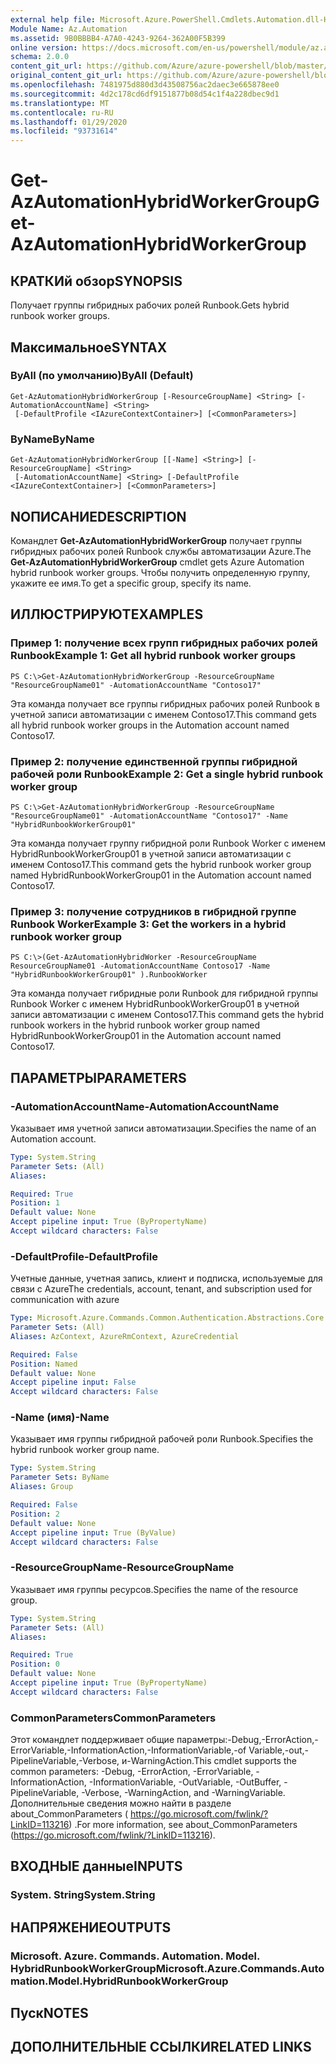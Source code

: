 ```yaml
---
external help file: Microsoft.Azure.PowerShell.Cmdlets.Automation.dll-Help.xml
Module Name: Az.Automation
ms.assetid: 9B0BBBB4-A7A0-4243-9264-362A00F5B399
online version: https://docs.microsoft.com/en-us/powershell/module/az.automation/get-azautomationhybridworkergroup
schema: 2.0.0
content_git_url: https://github.com/Azure/azure-powershell/blob/master/src/Automation/Automation/help/Get-AzAutomationHybridWorkerGroup.md
original_content_git_url: https://github.com/Azure/azure-powershell/blob/master/src/Automation/Automation/help/Get-AzAutomationHybridWorkerGroup.md
ms.openlocfilehash: 7481975d880d3d43508756ac2daec3e665878ee0
ms.sourcegitcommit: 4d2c178cd6df9151877b08d54c1f4a228dbec9d1
ms.translationtype: MT
ms.contentlocale: ru-RU
ms.lasthandoff: 01/29/2020
ms.locfileid: "93731614"
---
```

# <span data-ttu-id="0cd81-101">Get-AzAutomationHybridWorkerGroup</span><span class="sxs-lookup"><span data-stu-id="0cd81-101">Get-AzAutomationHybridWorkerGroup</span></span>

## <span data-ttu-id="0cd81-102">КРАТКИй обзор</span><span class="sxs-lookup"><span data-stu-id="0cd81-102">SYNOPSIS</span></span>
<span data-ttu-id="0cd81-103">Получает группы гибридных рабочих ролей Runbook.</span><span class="sxs-lookup"><span data-stu-id="0cd81-103">Gets hybrid runbook worker groups.</span></span>

## <span data-ttu-id="0cd81-104">Максимальное</span><span class="sxs-lookup"><span data-stu-id="0cd81-104">SYNTAX</span></span>

### <span data-ttu-id="0cd81-105">ByAll (по умолчанию)</span><span class="sxs-lookup"><span data-stu-id="0cd81-105">ByAll (Default)</span></span>
```
Get-AzAutomationHybridWorkerGroup [-ResourceGroupName] <String> [-AutomationAccountName] <String>
 [-DefaultProfile <IAzureContextContainer>] [<CommonParameters>]
```

### <span data-ttu-id="0cd81-106">ByName</span><span class="sxs-lookup"><span data-stu-id="0cd81-106">ByName</span></span>
```
Get-AzAutomationHybridWorkerGroup [[-Name] <String>] [-ResourceGroupName] <String>
 [-AutomationAccountName] <String> [-DefaultProfile <IAzureContextContainer>] [<CommonParameters>]
```

## <span data-ttu-id="0cd81-107">NОПИСАНИЕ</span><span class="sxs-lookup"><span data-stu-id="0cd81-107">DESCRIPTION</span></span>
<span data-ttu-id="0cd81-108">Командлет **Get-AzAutomationHybridWorkerGroup** получает группы гибридных рабочих ролей Runbook службы автоматизации Azure.</span><span class="sxs-lookup"><span data-stu-id="0cd81-108">The **Get-AzAutomationHybridWorkerGroup** cmdlet gets Azure Automation hybrid runbook worker groups.</span></span>
<span data-ttu-id="0cd81-109">Чтобы получить определенную группу, укажите ее имя.</span><span class="sxs-lookup"><span data-stu-id="0cd81-109">To get a specific group, specify its name.</span></span>

## <span data-ttu-id="0cd81-110">ИЛЛЮСТРИРУЮТ</span><span class="sxs-lookup"><span data-stu-id="0cd81-110">EXAMPLES</span></span>

### <span data-ttu-id="0cd81-111">Пример 1: получение всех групп гибридных рабочих ролей Runbook</span><span class="sxs-lookup"><span data-stu-id="0cd81-111">Example 1: Get all hybrid runbook worker groups</span></span>
```
PS C:\>Get-AzAutomationHybridWorkerGroup -ResourceGroupName "ResourceGroupName01" -AutomationAccountName "Contoso17"
```

<span data-ttu-id="0cd81-112">Эта команда получает все группы гибридных рабочих ролей Runbook в учетной записи автоматизации с именем Contoso17.</span><span class="sxs-lookup"><span data-stu-id="0cd81-112">This command gets all hybrid runbook worker groups in the Automation account named Contoso17.</span></span>

### <span data-ttu-id="0cd81-113">Пример 2: получение единственной группы гибридной рабочей роли Runbook</span><span class="sxs-lookup"><span data-stu-id="0cd81-113">Example 2: Get a single hybrid runbook worker group</span></span>
```
PS C:\>Get-AzAutomationHybridWorkerGroup -ResourceGroupName "ResourceGroupName01" -AutomationAccountName "Contoso17" -Name "HybridRunbookWorkerGroup01"
```

<span data-ttu-id="0cd81-114">Эта команда получает группу гибридной роли Runbook Worker с именем HybridRunbookWorkerGroup01 в учетной записи автоматизации с именем Contoso17.</span><span class="sxs-lookup"><span data-stu-id="0cd81-114">This command gets the hybrid runbook worker group named HybridRunbookWorkerGroup01 in the Automation account named Contoso17.</span></span>

### <span data-ttu-id="0cd81-115">Пример 3: получение сотрудников в гибридной группе Runbook Worker</span><span class="sxs-lookup"><span data-stu-id="0cd81-115">Example 3: Get the workers in a hybrid runbook worker group</span></span>
```
PS C:\>(Get-AzAutomationHybridWorker -ResourceGroupName ResourceGroupName01 -AutomationAccountName Contoso17 -Name "HybridRunbookWorkerGroup01" ).RunbookWorker
```

<span data-ttu-id="0cd81-116">Эта команда получает гибридные роли Runbook для гибридной группы Runbook Worker с именем HybridRunbookWorkerGroup01 в учетной записи автоматизации с именем Contoso17.</span><span class="sxs-lookup"><span data-stu-id="0cd81-116">This command gets the hybrid runbook workers in the hybrid runbook worker group named HybridRunbookWorkerGroup01 in the Automation account named Contoso17.</span></span>

## <span data-ttu-id="0cd81-117">ПАРАМЕТРЫ</span><span class="sxs-lookup"><span data-stu-id="0cd81-117">PARAMETERS</span></span>

### <span data-ttu-id="0cd81-118">-AutomationAccountName</span><span class="sxs-lookup"><span data-stu-id="0cd81-118">-AutomationAccountName</span></span>
<span data-ttu-id="0cd81-119">Указывает имя учетной записи автоматизации.</span><span class="sxs-lookup"><span data-stu-id="0cd81-119">Specifies the name of an Automation account.</span></span>

```yaml
Type: System.String
Parameter Sets: (All)
Aliases:

Required: True
Position: 1
Default value: None
Accept pipeline input: True (ByPropertyName)
Accept wildcard characters: False
```

### <span data-ttu-id="0cd81-120">-DefaultProfile</span><span class="sxs-lookup"><span data-stu-id="0cd81-120">-DefaultProfile</span></span>
<span data-ttu-id="0cd81-121">Учетные данные, учетная запись, клиент и подписка, используемые для связи с Azure</span><span class="sxs-lookup"><span data-stu-id="0cd81-121">The credentials, account, tenant, and subscription used for communication with azure</span></span>

```yaml
Type: Microsoft.Azure.Commands.Common.Authentication.Abstractions.Core.IAzureContextContainer
Parameter Sets: (All)
Aliases: AzContext, AzureRmContext, AzureCredential

Required: False
Position: Named
Default value: None
Accept pipeline input: False
Accept wildcard characters: False
```

### <span data-ttu-id="0cd81-122">-Name (имя)</span><span class="sxs-lookup"><span data-stu-id="0cd81-122">-Name</span></span>
<span data-ttu-id="0cd81-123">Указывает имя группы гибридной рабочей роли Runbook.</span><span class="sxs-lookup"><span data-stu-id="0cd81-123">Specifies the hybrid runbook worker group name.</span></span>

```yaml
Type: System.String
Parameter Sets: ByName
Aliases: Group

Required: False
Position: 2
Default value: None
Accept pipeline input: True (ByValue)
Accept wildcard characters: False
```

### <span data-ttu-id="0cd81-124">-ResourceGroupName</span><span class="sxs-lookup"><span data-stu-id="0cd81-124">-ResourceGroupName</span></span>
<span data-ttu-id="0cd81-125">Указывает имя группы ресурсов.</span><span class="sxs-lookup"><span data-stu-id="0cd81-125">Specifies the name of the resource group.</span></span>

```yaml
Type: System.String
Parameter Sets: (All)
Aliases:

Required: True
Position: 0
Default value: None
Accept pipeline input: True (ByPropertyName)
Accept wildcard characters: False
```

### <span data-ttu-id="0cd81-126">CommonParameters</span><span class="sxs-lookup"><span data-stu-id="0cd81-126">CommonParameters</span></span>
<span data-ttu-id="0cd81-127">Этот командлет поддерживает общие параметры:-Debug,-ErrorAction,-ErrorVariable,-InformationAction,-InformationVariable,-of Variable,-out,-PipelineVariable,-Verbose, и-WarningAction.</span><span class="sxs-lookup"><span data-stu-id="0cd81-127">This cmdlet supports the common parameters: -Debug, -ErrorAction, -ErrorVariable, -InformationAction, -InformationVariable, -OutVariable, -OutBuffer, -PipelineVariable, -Verbose, -WarningAction, and -WarningVariable.</span></span> <span data-ttu-id="0cd81-128">Дополнительные сведения можно найти в разделе about_CommonParameters ( https://go.microsoft.com/fwlink/?LinkID=113216) .</span><span class="sxs-lookup"><span data-stu-id="0cd81-128">For more information, see about_CommonParameters (https://go.microsoft.com/fwlink/?LinkID=113216).</span></span>

## <span data-ttu-id="0cd81-129">ВХОДНЫЕ данные</span><span class="sxs-lookup"><span data-stu-id="0cd81-129">INPUTS</span></span>

### <span data-ttu-id="0cd81-130">System. String</span><span class="sxs-lookup"><span data-stu-id="0cd81-130">System.String</span></span>

## <span data-ttu-id="0cd81-131">НАПРЯЖЕНИЕ</span><span class="sxs-lookup"><span data-stu-id="0cd81-131">OUTPUTS</span></span>

### <span data-ttu-id="0cd81-132">Microsoft. Azure. Commands. Automation. Model. HybridRunbookWorkerGroup</span><span class="sxs-lookup"><span data-stu-id="0cd81-132">Microsoft.Azure.Commands.Automation.Model.HybridRunbookWorkerGroup</span></span>

## <span data-ttu-id="0cd81-133">Пуск</span><span class="sxs-lookup"><span data-stu-id="0cd81-133">NOTES</span></span>

## <span data-ttu-id="0cd81-134">ДОПОЛНИТЕЛЬНЫЕ ССЫЛКИ</span><span class="sxs-lookup"><span data-stu-id="0cd81-134">RELATED LINKS</span></span>
